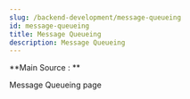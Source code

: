 ```yaml
---
slug: /backend-development/message-queueing
id: message-queueing
title: Message Queueing
description: Message Queueing
---
```


**Main Source : **

Message Queueing page
